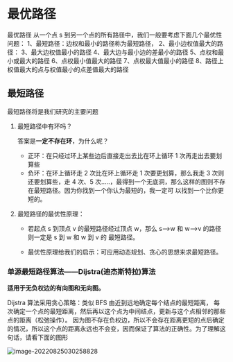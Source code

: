# 最优路径

最优路径 从一个点 s 到另一个点的所有路径中，我们一般要考虑下面几个最优性问题： 1、最短路径：边权和最小的路径称为最短路径， 2、最小边权值最大的路径： 3、最大边权值最小的路径 4、最大边与最小边的差最小的路径 5、点权和最小或最大的路径 6、点权最小值最大的路径 7、点权最大值最小的路径 8、路径上权值最大的点与权值最小的点差值最大的路径

## 最短路径

最短路径将是我们研究的主要问题

1. 最短路径中有环吗？

   答案是**一定不存在环**，为什么呢？

   - 正环：在只经过环上某些边后直接走出去比在环上循环 1 次再走出去要划算些
   - 负环：在环上循环走 2 次比在环上循环走 1 次要更划算，那么我走 3 次则还要划算些，走 4 次、5 次…..，最得到一个无底洞，那么这样的图则不存在最短路径。因为你找到一个你认为最短的，我一定可 以找到一个比你更短的。

2. 最短路径的最优性原理：
   - 若起点 s 到顶点 v 的最短路径经过顶点 w，那么 s—>w 和 w—>v 的路径则一定是 s 到 w 和 w 到 v 的 最短路径。
   
   - 最优性原理给我们的启示：可应用动态规划、贪心的思想来求最短路径。
   
### 单源最短路径算法——Dijstra(迪杰斯特拉)算法
**适用于无负权边的有向图和无向图。**

Dijstra 算法采用贪心策略：类似 BFS 由近到远地确定每个结点的最短距离， 每次确定一个点的最短距离，然后再以这个点为中间结点，更新与这个点相邻的那些点的距离（松弛操作）。 因为图不存在负权边，所以不会存在距离更短的点后确定的情况，所以这个点的距离永远也不会变，因而保证了算法的正确性。为了理解这句话，请看下面的图形

![image-20220825030258828](C:\Users\54690\AppData\Roaming\Typora\typora-user-images\image-20220825030258828.png)